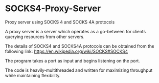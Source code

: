 # SOCKS4-Proxy-Server
Proxy server using SOCKS 4 and SOCKS 4A protocols

A proxy server is a server which operates as a go-between for clients querying resources from other servers. 

The details of SOCKS4 and SOCKS4A protocols can be obtained from the following link: <https://en.wikipedia.org/wiki/SOCKS#SOCKS4>

The program takes a port as input and begins listening on the port.

The code is heavily-multithreaded and written for maximizing throughput while maintaining flexibility.

